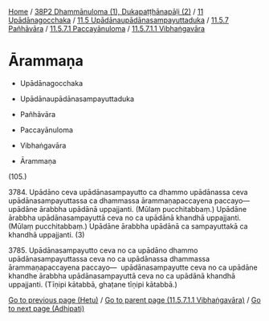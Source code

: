 
[Home](/) / [38P2 Dhammānuloma (1), Dukapaṭṭhānapāḷi (2)](../../../../...md) / [11 Upādānagocchaka](../../../...md) / [11.5 Upādānaupādānasampayuttaduka](../../...md) / [11.5.7 Pañhāvāra](../...md) / [11.5.7.1 Paccayānuloma](...md) / [11.5.7.1.1 Vibhaṅgavāra](../38P2/11/11.5/11.5.7/11.5.7.1/11.5.7.1.1.md)

# Ārammaṇa

* Upādānagocchaka

* Upādānaupādānasampayuttaduka

* Pañhāvāra

* Paccayānuloma

* Vibhaṅgavāra

* Ārammaṇa

(105.)

3784\. Upādāno ceva upādānasampayutto ca dhammo upādānassa ceva upādānasampayuttassa ca dhammassa ārammaṇapaccayena paccayo—  upādāne ārabbha upādānā uppajjanti. (Mūlaṃ pucchitabbaṃ.) Upādāne ārabbha upādānasampayuttā ceva no ca upādānā khandhā uppajjanti. (Mūlaṃ pucchitabbaṃ.) Upādāne ārabbha upādānā ca sampayuttakā ca khandhā uppajjanti. (3)

3785\. Upādānasampayutto ceva no ca upādāno dhammo upādānasampayuttassa ceva no ca upādānassa dhammassa ārammaṇapaccayena paccayo—  upādānasampayutte ceva no ca upādāne khandhe ārabbha upādānasampayuttā ceva no ca upādānā khandhā uppajjanti. (Tīṇipi kātabbā, ghaṭane tīṇipi kātabbā.)

[Go to previous page (Hetu)](Hetu.md) / [Go to parent page (11.5.7.1.1 Vibhaṅgavāra)](../38P2/11/11.5/11.5.7/11.5.7.1/11.5.7.1.1.md) / [Go to next page (Adhipati)](Adhipati.md)


